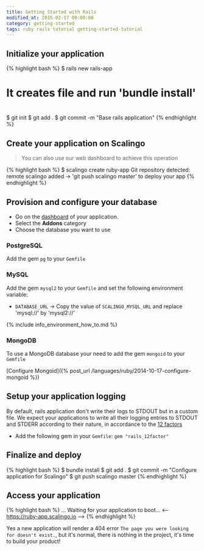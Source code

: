 ```yaml
---
title: Getting Started with Rails
modified_at: 2015-02-17 00:00:00
category: getting-started
tags: ruby rails tutorial getting-started-tutorial
---
```


## Initialize your application

{% highlight bash %}
$ rails new rails-app

#
# It creates file and run 'bundle install'
#

$ git init
$ git add .
$ git commit -m "Base rails application"
{% endhighlight %}

## Create your application on Scalingo

<blockquote class="bg-info">
  You can also use our web dashboard to achieve this operation
</blockquote>

{% highlight bash %}
$ scalingo create ruby-app
Git repository detected: remote scalingo added
→ 'git push scalingo master' to deploy your app
{% endhighlight %}

## Provision and configure your database

* Go on the [dashboard](https://my.scalingo.com/apps) of your application.
* Select the __Addons__ category
* Choose the database you want to use

### PostgreSQL

Add the gem `pg` to your `Gemfile`

### MySQL

Add the gem `mysql2` to your `Gemfile` and set the following environment variable:

* `DATABASE_URL`
  → Copy the value of `SCALINGO_MYSQL_URL` and replace 'mysql://' by 'mysql2://'

{% include info_environment_how_to.md %}

### MongoDB

To use a MongoDB database your need to add the gem `mongoid` to your `Gemfile`

[Configure Mongoid]({% post_url /languages/ruby/2014-10-17-configure-mongoid %})

## Setup your application logging

By default, rails application don't write their logs to STDOUT but in a custom file.
We expect your applications to write all their logging entries to STDOUT and STDERR
according to their nature, in accordance to the [12 factors](http://12factor.net)

* Add the following gem in your `Gemfile`: `gem "rails_12factor"`

## Finalize and deploy

{% highlight bash %}
$ bundle install
$ git add .
$ git commit -m "Configure application for Scalingo"
$ git push scalingo master
{% endhighlight %}

## Access your application

{% highlight bash %}
…
Waiting for your application to boot...
<-- https://ruby-app.scalingo.io -->
{% endhighlight %}

Yes a new application will render a 404 error `The page you were looking for doesn't exist.`,
but it's normal, there is nothing in the project, it's time to build your product!
